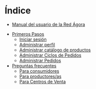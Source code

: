 # Índice

* [Manual del usuario de la Red Ágora](README.md)
<!---* [Manuales de configuración](setup-manuals.md) -->
<!---  * [Primeros pasos](getting-started.md)-->
<!---  * [Producer \(Profile Only\)](producer-profile-only.md)-->
<!---  * [Producer \(Producer shop\)](producer-set-up-guide.md)-->
<!---  * [Hub \(Profile Only\)](hub-profile-only.md)-->
<!---  * [Hub \(Shop\)](hubs-set-up-guide.md)-->
<!---  * [Multi-Producer Shop](multi-farm-shop.md)-->
<!---  * [Multi-Producer Pre-orders](multi-farm-pre-orders.md)-->
<!---  * [Buying Group](buying-group.md)-->
<!---  * [Farmer's Market \(Group Page\)](farmers-market.md)-->
<!---  * [Farmer's Market \(Shops\)](farmers-market-shops.md)-->
<!---* [Funcionalidades básicas](basic-features.md)-->
<!---  * [Regístrese y cree su perfil](create-an-account.md)-->
<!---  * [Tipos de paquete](hub-profile-types.md)-->
<!---  * [Configuración de su negocio](your-profile.md)-->
<!---  * [Dashboard](the-dashboard.md)-->
<!---  * [Create or connect with your supplying producers](create-or-connect-with-your-supplying-producers.md)-->
<!---  * [Productos](products.md)-->
<!---  * [Payment Methods](payment-methods.md)-->
<!---  * [Shipping Methods](shipping-methods.md)-->
<!---  * [Enterprise Fees](enterprise-fees.md)-->
<!---  * [Ciclos de pedidos (para Centros de Venta)](order-cycles-for-hubs.md)-->
<!---  * [Ciclos de pedidos \(para productores/as\)](order-cycles-for-producers.md)-->
<!---  * [Ver pedidos](view-orders.md)-->
<!---  * [Reports](get-reports.md)-->
<!---* [Advanced Features](advanced-features.md)-->
<!---  * [Your Profile](your-profile-adv.md)-->
<!---    * [Making a producer profile searchable by product category](making-a-producer-profile-searchable-by-product-category.md)-->
<!---    * [Transfer ownership](transferring-ownership-of-a-profile.md)-->
<!---  * [Products](products-adv.md)-->
<!---    * [Product variants](product-variants.md)-->
<!---    * [Pricing irregular items \(kg\)](pricing-irregular-indivisible-meat-items.md)-->
<!---    * [Propiedades de productos](product-properties.md)-->
<!---    * [Inventory tool](inventory.md)-->
<!---    * [Group Buy - for bulk ordering](group-buy.md)-->
<!---  * [Shop Setup](shop-setup-adv.md)-->
<!---    * [Customer Specific Pricing](charging-different-prices-to-different-customers.md)-->
<!---    * [Private shopfront](private-shopfront.md)-->
<!---    * [Customized Shopping Experience](customer-accounts-and-tagging.md)-->
<!---    * [Embedded Shops](embedded-shopfronts.md)-->
<!---    * [Thermally printed receipts](thermally-printed-receipts.md)-->
<!---  * [Collaboration with other enterprises](collaboration-with-other-enterprises-adv.md)-->
<!---    * [E2E Permissions](enterprise-to-enterprise-permissions-e2es.md)-->
<!---    * [E2E powers in multi-enterprise OCs](permissions-in-multi-enterprise-order-cycles.md)-->
<!---  * [Order Cycles](order-cycles-adv.md)-->
<!---    * [Display only Order Cycles](creating-display-only-order-cycles.md)-->
<!---    * [Opening more than one order cycle](opening-more-than-one-order-cycle.md)-->
<!---    * [Manual orders](create-an-order.md)-->
<!---  * [Groups](groups-adv.md)-->
<!---    * [Create Group Page](group-pages.md)-->
<!---    * [Embed a Group Page](embed-a-group-page.md)-->
<!---  * [Social](social-adv.md)-->
<!---    * [Facebook tips](facebook-tips.md)-->
<!---    * [Your farm on Facebook](putting-your-farm-on-facebook.md)-->
<!---  * [Orders](ordres.md)-->
<!---    * [Create an Order](create-orders.md)-->
* [Primeros Pasos](primeros-pasos.md)
  * [Iniciar sesión](/login.md)
  * [Administrar perfil](/your-profile.md)
  * [Administrar catálogo de productos](/products.md)
  * [Administrar Ciclos de Pedidos](/order-cycles-for-producers.md)
  * [Administrar Pedidos](/view-orders.md)
* [Preguntas frecuentes](preguntas-frecuentes.md)
  * [Para consumidores](customer-faqs.md)
  * [Para productores/as](producer-faqs.md)
  * [Para Centros de Venta](hub-faqs.md)



